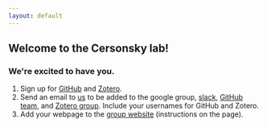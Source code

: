 ```yaml
---
layout: default
---
```


## Welcome to the Cersonsky lab!
### We're excited to have you.

1. Sign up for [GitHub](https://github.com) and [Zotero](https://zotero.com). 
2. Send an email to [us](mailto:cersonsky-lab@g-groups.wisc.edu) to be added to the google group, [slack](https://cersonsky-lab.slack.com/), [GitHub team](https://github.com/orgs/cersonsky-lab/), and [Zotero group](zotero.org/groups/4851147/cersonsky-lab). Include your usernames for GitHub and Zotero.
3. Add your webpage to the [group website](https://github.com/cersonsky-lab/website) (instructions on the page).
